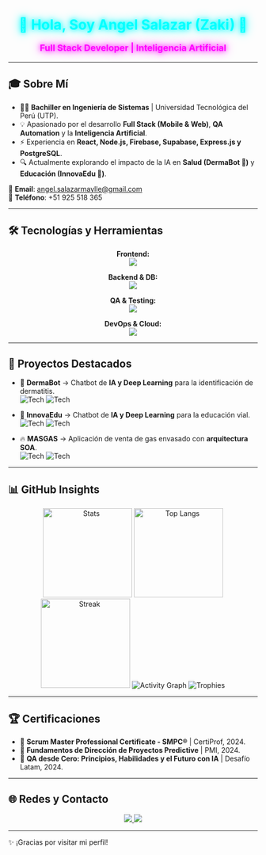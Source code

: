 <div align="center">
  <h1 style="color: #00FFFF; text-shadow: 0 0 10px #00FFFF, 0 0 20px #00FFFF;">🚀 Hola, Soy Angel Salazar (Zaki) 🤖</h1>
  <p style="color: #FF00FF; font-size: 18px; text-shadow: 0 0 10px #FF00FF, 0 0 20px #FF00FF;">
    <strong>Full Stack Developer | Inteligencia Artificial</strong>
  </p>
</div>

---

## 🎓 Sobre Mí  

- 👨‍🎓 **Bachiller en Ingeniería de Sistemas** | Universidad Tecnológica del Perú (UTP).  
- 💡 Apasionado por el desarrollo **Full Stack (Mobile & Web)**, **QA Automation** y la **Inteligencia Artificial**.  
- ⚡ Experiencia en **React, Node.js, Firebase, Supabase, Express.js y PostgreSQL**.  
- 🔍 Actualmente explorando el impacto de la IA en **Salud (DermaBot 🏥)** y **Educación (InnovaEdu 🏫)**.  

📧 **Email**: [angel.salazarmaylle@gmail.com](mailto:angel.salazarmaylle@gmail.com)  
📱 **Teléfono**: +51 925 518 365  

---

## 🛠️ Tecnologías y Herramientas  

<div align="center">

**Frontend:**  
<img src="https://skillicons.dev/icons?i=react,ts,js,html,css,tailwind,php,angular" />

**Backend & DB:**  
<img src="https://skillicons.dev/icons?i=nodejs,express,py,postgres,mysql,supabase,firebase" />

**QA & Testing:**  
<img src="https://skillicons.dev/icons?i=postman,selenium,cypress" />

**DevOps & Cloud:**  
<img src="https://skillicons.dev/icons?i=docker,azure,git,github,gcp" />

</div>

---

## 🚀 Proyectos Destacados  

- 🏥 **DermaBot** → Chatbot de **IA y Deep Learning** para la identificación de dermatitis.  
  ![Tech](https://img.shields.io/badge/React_Native-20232A?style=flat&logo=react&logoColor=61DAFB) 
  ![Tech](https://img.shields.io/badge/Firebase-ffca28?style=flat&logo=firebase&logoColor=black)  
   
- 🏫 **InnovaEdu** → Chatbot de **IA y Deep Learning** para la educación vial.  
  ![Tech](https://img.shields.io/badge/Node.js-43853D?style=flat&logo=node.js&logoColor=white) 
  ![Tech](https://img.shields.io/badge/PostgreSQL-316192?style=flat&logo=postgresql&logoColor=white)  

- 🔥 **MASGAS** → Aplicación de venta de gas envasado con **arquitectura SOA**.  
  ![Tech](https://img.shields.io/badge/Express.js-404D59?style=flat) 
  ![Tech](https://img.shields.io/badge/Firebase-ffca28?style=flat&logo=firebase&logoColor=black)  

---

## 📊 GitHub Insights  

<div align="center">

  <img src="https://github-readme-stats.vercel.app/api?username=Angelzaki&show_icons=true&theme=radical&count_private=true&hide_border=true&bg_color=0D1117&title_color=FF5E79&icon_color=FF5E79" height="180" alt="Stats"/>
  <img src="https://github-readme-stats.vercel.app/api/top-langs/?username=Angelzaki&layout=compact&theme=radical&hide_border=true&bg_color=0D1117&title_color=FF5E79" height="180" alt="Top Langs"/>
  <img src="https://github-readme-streak-stats.herokuapp.com?user=Angelzaki&theme=radical&hide_border=true&background=0D1117&ring=FF5E79&fire=FF5E79&currStreakLabel=FF5E79" height="180" alt="Streak"/>
  <img src="https://github-readme-activity-graph.vercel.app/graph?username=Angelzaki&theme=radical&hide_border=true&bg_color=0D1117&color=FF5E79&line=FF5E79&point=FFFFFF" alt="Activity Graph"/>
  <img src="https://github-profile-trophy.vercel.app/?username=Angelzaki&theme=radical&no-frame=true&row=1&column=6&margin-w=15&margin-h=15" alt="Trophies"/>

</div>

---

## 🏆 Certificaciones  

- 🥇 **Scrum Master Professional Certificate - SMPC®** | CertiProf, 2024.  
- 🥈 **Fundamentos de Dirección de Proyectos Predictive** | PMI, 2024.  
- 🥉 **QA desde Cero: Principios, Habilidades y el Futuro con IA** | Desafío Latam, 2024.  

---

## 🌐 Redes y Contacto  

<div align="center">
  <a href="https://www.linkedin.com/in/angel-salazar-maylle-36236b198/" target="_blank">
    <img src="https://img.shields.io/badge/LinkedIn-0077B5?style=for-the-badge&logo=linkedin&logoColor=white">
  </a>
  <a href="https://github.com/Angelzaki" target="_blank">
    <img src="https://img.shields.io/badge/GitHub-181717?style=for-the-badge&logo=github&logoColor=white">
  </a>
</div>

---

✨ ¡Gracias por visitar mi perfil!
